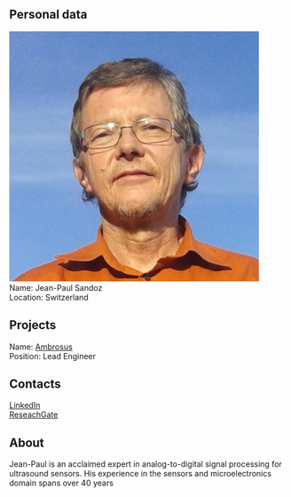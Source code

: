 ## Personal data
![ photo](photo/jean_sandoz.jpg)  
Name: Jean-Paul Sandoz  
Location: Switzerland
## Projects 
Name: [Ambrosus](../projects/ambrosus.md)  
Position: Lead Engineer 
## Contacts
[LinkedIn](https://www.linkedin.com/in/jean-paul-sandoz-6544b048/)  
[ReseachGate](https://www.researchgate.net/profile/Jean_Paul_Sandoz)  
## About
Jean-Paul is an acclaimed expert in analog-to-digital signal processing for ultrasound sensors. His experience in the sensors and microelectronics domain spans over 40 years
